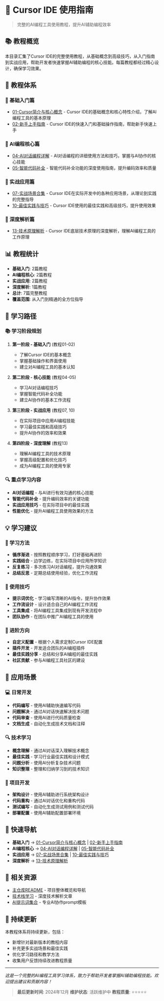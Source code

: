 # 🚀 Cursor IDE 使用指南

> 完整的AI编程工具使用教程，提升AI辅助编程效率

## 📚 教程概览

本目录汇集了Cursor IDE的完整使用教程，从基础概念到高级技巧，从入门指南到实战应用，帮助开发者快速掌握AI辅助编程的核心技能。每篇教程都经过精心设计，确保学习效果。

## 📖 教程体系

### 🎯 基础入门篇
- [01-Cursor简介与核心概念](01-Cursor简介与核心概念.md) - Cursor IDE的基础概念和核心特性介绍，了解AI编程工具的基本原理
- [02-新手上手指南](02-新手上手指南.md) - Cursor IDE的快速入门和基础操作指南，帮助新手快速上手

### 🤖 AI编程核心篇
- [04-AI对话编程详解](04-AI对话编程详解.md) - AI对话编程的详细使用方法和技巧，掌握与AI协作的核心技能
- [05-智能代码补全](05-智能代码补全.md) - 智能代码补全功能的深度使用指南，提升编码效率和质量

### 🚀 实战应用篇
- [07-实战场景合集](07-实战场景合集.md) - Cursor IDE在实际开发中的各种应用场景，从理论到实践的完整指导
- [10-最佳实践与技巧](10-最佳实践与技巧.md) - Cursor IDE使用的最佳实践和高级技巧，提升使用效果

### 🔬 深度解析篇
- [13-技术原理解析](13-技术原理解析.md) - Cursor IDE底层技术原理的深度解析，理解AI编程工具的工作原理

## 📊 教程统计

- **基础入门**: 2篇教程
- **AI编程核心**: 2篇教程  
- **实战应用**: 2篇教程
- **深度解析**: 1篇教程
- **总计**: 7篇完整教程
- **覆盖范围**: 从入门到精通的全方位指导

## 🎯 学习路径

### 📚 学习阶段规划
1. **第一阶段 - 基础入门** (教程01-02)
   - 了解Cursor IDE的基本概念
   - 掌握基础操作和界面使用
   - 建立对AI编程工具的基本认知

2. **第二阶段 - 核心技能** (教程04-05)
   - 学习AI对话编程技巧
   - 掌握智能代码补全功能
   - 建立AI协作的基本工作流程

3. **第三阶段 - 实战应用** (教程07, 10)
   - 在实际项目中应用AI编程技能
   - 学习最佳实践和高级技巧
   - 提升AI协作的效率和效果

4. **第四阶段 - 深度理解** (教程13)
   - 理解AI编程工具的技术原理
   - 掌握高级配置和优化技巧
   - 成为AI编程工具的使用专家

### 🔍 重点学习内容
- **AI对话编程** - 与AI进行有效沟通的核心技能
- **智能代码补全** - 提升编码效率的关键功能
- **实战应用技巧** - 在实际项目中的最佳实践
- **性能优化** - 提升AI编程工具使用效果的方法

## 💡 学习建议

### 📖 学习方法
- **循序渐进** - 按照教程顺序学习，打好基础再进阶
- **实践结合** - 边学边练，在实际项目中应用所学知识
- **反复练习** - 多次练习AI对话编程，提升沟通效果
- **总结反思** - 定期总结使用经验，优化工作流程

### 🔧 使用技巧
- **提示词优化** - 学习编写清晰的AI指令，提升协作效果
- **工作流设计** - 设计适合自己的AI编程工作流程
- **工具集成** - 将AI编程工具集成到现有开发流程中
- **团队协作** - 在团队中推广AI编程工具的使用

### 🚀 进阶方向
- **自定义配置** - 根据个人需求定制Cursor IDE配置
- **插件开发** - 开发适合团队的AI编程插件
- **最佳实践分享** - 总结和分享AI编程的最佳实践
- **社区贡献** - 参与AI编程工具社区的建设

## 🎯 应用场景

### 💻 日常开发
- **代码编写** - 使用AI辅助快速编写代码
- **问题解决** - 通过AI对话快速解决技术问题
- **代码审查** - 使用AI进行代码质量检查
- **文档生成** - 自动化生成技术文档和注释

### 🔍 技术学习
- **概念理解** - 通过AI对话深入理解技术概念
- **最佳实践** - 学习行业最佳实践和设计模式
- **问题分析** - 使用AI分析复杂技术问题
- **知识整理** - 整理和归纳学习到的技术知识

### 🚀 项目开发
- **架构设计** - 使用AI辅助进行系统架构设计
- **代码重构** - 通过AI对话优化和重构代码
- **测试编写** - 自动化生成测试用例和测试代码
- **部署配置** - 使用AI辅助配置部署环境

## 🔗 快速导航

- **基础入门** → [01-Cursor简介与核心概念](01-Cursor简介与核心概念.md) | [02-新手上手指南](02-新手上手指南.md)
- **AI编程核心** → [04-AI对话编程详解](04-AI对话编程详解.md) | [05-智能代码补全](05-智能代码补全.md)
- **实战应用** → [07-实战场景合集](07-实战场景合集.md) | [10-最佳实践与技巧](10-最佳实践与技巧.md)
- **深度解析** → [13-技术原理解析](13-技术原理解析.md)

## 📖 相关资源

- [主仓库README](../README.md) - 项目整体概览和导航
- [技术栈学习](../%20🏗️%20Stack%20-%20技术栈/) - 深度技术解析文章
- [AI提示词集合](../%20🎯%20Prompt模板%20-%20AI提示词集合/) - 专业AI协作prompt模板

## 🔄 持续更新

本教程体系将持续更新，包括：
- 新增针对最新版本的教程内容
- 补充更多实战场景和最佳实践
- 优化学习路径和教学方法
- 收集用户反馈持续改进教程质量

---

*这是一个完整的AI编程工具学习体系，致力于帮助开发者掌握AI辅助编程技能。欢迎提出建议和贡献内容！*

> **最后更新时间**: 2024年12月
> **维护状态**: 活跃维护中
> **教程质量**: ⭐⭐⭐⭐⭐